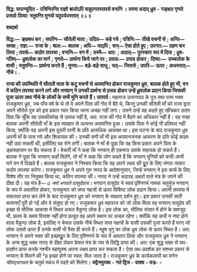 **विद्ध: सपत्न्युदित** **-** **पत्रिभिरन्ति राज्ञो** **बालोऽपि सन्नुपगतस्तपसे वनानि ।** **तस्मा अदाद् ध्रुव** **-** **गङ्क्षत गृणते प्रसन्नो** **दिव्या: स्तुवन्ति मुनयो यदुपर्यधस्तात् ॥ ८॥** 

**शब्दार्थ** 

**विद्ध:—** **ङ्क्षबध कर** **; सपत्नि—** **सौतेली माता** **; उदित—** **कहे गये** **; पत्रिभि:—** **तीखे वचनों से** **; अन्ति—** **समक्ष** **; राज्ञ:—** **राजा के** **;** **बाल:—** **बालक** **; अपि—** **यद्यपि** **; सन्—** **ऐसा होते हुए** **; उपगत:—** **ग्रहण कर लिया** **; तपसे—** **कठोर तपस्या** **; वनानि—** **वन में** **;** **तस्मै—** **अत:** **; अदात्—** **पुरस्कार रूप में दिया** **; ध्रुव-गतिम्—** **ध्रुवलोक का मार्ग** **; गृणते—** **प्रार्थना किये जाने पर** **; प्रसन्न:—** **प्रसन्न** **होकर** **; दिव्या:—** **उच्चलोक के वासी** **; स्तुवन्ति—** **प्रार्थना करते हैं** **; मुनय:—** **बड़े-बड़े साधु** **; यत्—** **जिससे** **; उपरि—** **ऊपर** **;** **अधस्तात्—** **नीचे।** **.** 

**राजा की उपस्थिति में सौतली माता के कटु वचनों से अपमानित होकर राजकुमार ध्रुव,** **बालक होते हुए भी, वन में कठिन तपस्या करने लगे और भगवान् ने उनकी प्रार्थना से प्रसन्न** **होकर उन्हें ध्रुवलोक प्रदान किया जिसकी पूजा ऊपर तथा नीचे के लोकों के सभी मुनि करते** **हैं।** **तात्पर्य :** महाराज उत्तानपाद के पुत्र तथा परम भक्त राजकुमार ध्रुव, जब पाँच वर्ष के थे तो वे अपने पिता की गोद में बैठे थे, किन्तु उनकी सौतेली माँ को राजा द्वारा अपने सौतेले पुत्र को इस प्रकार प्यार किया जाना अच्छा नहीं लगा। उसने उन्हें यह कहते हुए खींचकर उतार दिया कि चूँकि वह उसकीकोख से उत्पन्न नहीं है, अत: राजा की गोद में बैठने का अधिकार नहीं है। वह नन्हा बालक अपनी सौतेली माँ के इस व्यवहार से अत्यन्त अपमानित हुआ। उसके पिता ने कोई भी प्रतिवाद नहीं किया, क्योंकि वह अपनी इस दूसरी पत्नी के प्रति अत्यधिक आसक्त था। इस घटना के बाद राजकुमार ध्रुव अपनी माँ के पास गये और शिकायत की। उनकी सगी माँ भी इस अपमानजनक आचरण के प्रति कोई कदम नहीं उठा सकती थीं, इसीलिए वह रोने लगीं। बालक ने माँ से पूछा कि वह किस प्रकार अपने पिता के ङ्क्षसहासन पर बैठ सकता है। बेचारी माँ ने कहा कि भगवान् ही एकमात्र उसके सहायक हो सकते हैं। बालक ने पूछा कि भगवान् कहाँ मिलेंगे, तो माँ ने कहा कि लोग कहते हैं कि भगवान् मुनियों को कभी-कभी घने वन में दिखते हैं। बालक राजकुमार ने निश्चय किया कि वह अपने लक्ष्य की पूॢत के लिए जंगल जाकर कठोर तपस्या करेगा। राजकुमार ध्रुव ने अपने गुरु नारद के आदेशानुसार, जिन्हें भगवान् ने इस कार्य के लिए विशेष तौर पर नियुक्त किया था, कठिन तपस्या की। नारद ने उन्हें अठारह अक्षरों वाले मंत्र के जपने की दीक्षा दी। यह मंत्र है— *ú नमो भगवते वासुदेवाय।* भगवान् वासुदेव ने स्वयं पृश्निगर्भ नामक चतुर्भुज भगवान् के रूप में अवतरित होकर, राजकुमार को सप्त नक्षत्रों से ऊपर विशिष्ट लोक प्रदान किया। अपनी तपस्या में सफलता प्राप्त कर लेने के बाद राजकुमार ध्रुव को भगवान् के साक्षात् दर्शन हुए। इस प्रकार उनकी सारी कामनाएँ पूरी हो गईं और वे संतुष्ट हो गए। राजुकमार ध्रुव महाराज को जो लोक मिला वह भगवान् वासुदेव की इच्छा से भौतिक आकाश में स्थित अचल वैकुण्ठ लोक है। इस लोक का, भौतिक संसार में होने के बावजूद भी, प्रलय के समय विनाश नहीं होगा प्रत्युत वह अपने स्थान पर अचल रहेगा। क्योंकि यह कभी न नष्ट होने वाला वैकुण्ठ लोक है, इसलिए न केवल उसके नीचे स्थित सप्त नक्षत्रों के वासी उसकी पूजा करते हैं वरन् जो लोक उससे ऊपर हैं उनके वासी भी वैसा ही करते हैं। महॢष भृगु का लोक ध्रुव लोक से ऊपर स्थित है। अत: भगवान् ने अपने भक्त की इच्छापूॢत के लिए पृश्निगर्भ के रूप में अवतार लिया और राजकुमार ध्रुव ने भगवान् के अन्य शुद्ध भक्त नारद से दीक्षा लेकर केवल मंत्र के जप से सिद्धि प्राप्त की। अत: एक शुद्ध भक्त से पथ-प्रदर्शन प्राप्त करके गश्भीर महापुरुष अपना लक्ष्य प्राप्त कर सकता है। ऐसा पथ-प्रदर्शक हर सश्भव प्रकार से भगवान् से मिलने की ²ढ़ इच्छा होने पर स्वत: मिल जाता है। राजकुमार ध्रुव के कार्यकलापों का वर्णन *श्रीमद्भागवत* के चतुर्थ स्कंध में पढऩे को मिलेगा।  **यद्वेनमुत्पथ** **-** **गतं द्विज** **-** **वाक्य** **-** **वज्र-** **-** 